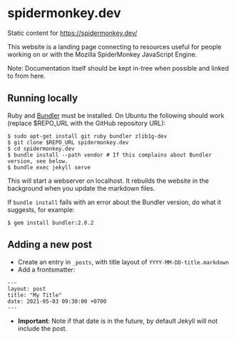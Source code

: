 # spidermonkey.dev

Static content for https://spidermonkey.dev/

This website is a landing page connecting to resources useful for people working on or with the Mozilla SpiderMonkey JavaScript Engine.

Note: Documentation itself should be kept in-tree when possible and linked to from here.

## Running locally

Ruby and [Bundler](https://bundler.io/) must be installed. On Ubuntu the following
should work (replace $REPO_URL with the GitHub repository URL):

```
$ sudo apt-get install git ruby bundler zlib1g-dev
$ git clone $REPO_URL spidermonkey.dev
$ cd spidermonkey.dev
$ bundle install --path vendor # If this complains about Bundler version, see below.
$ bundle exec jekyll serve
```

This will start a webserver on localhost. It rebuilds the website in the background
when you update the markdown files.

If `bundle install` fails with an error about the Bundler version, do what it suggests,
for example:

```
$ gem install bundler:2.0.2
```

## Adding a new post

- Create an entry in `_posts`, with title layout of `YYYY-MM-DD-title.markdown`
- Add a frontsmatter:

```
---
layout: post
title: "My Title"
date: 2021-05-03 09:30:00 +0700
---
```

- **Important**: Note if that date is in the future, by default Jekyll will not include the post.
